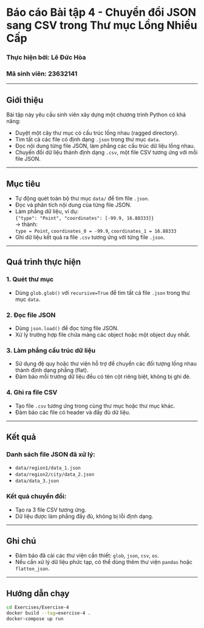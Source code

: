 # Báo cáo Bài tập 4 - Chuyển đổi JSON sang CSV trong Thư mục Lồng Nhiều Cấp

### Thực hiện bởi: Lê Đức Hòa  
### Mã sinh viên: 23632141  

---

## Giới thiệu

Bài tập này yêu cầu sinh viên xây dựng một chương trình Python có khả năng:

- Duyệt một cây thư mục có cấu trúc lồng nhau (ragged directory).
- Tìm tất cả các file có định dạng `.json` trong thư mục `data`.
- Đọc nội dung từng file JSON, làm phẳng các cấu trúc dữ liệu lồng nhau.
- Chuyển đổi dữ liệu thành định dạng `.csv`, một file CSV tương ứng với mỗi file JSON.

---

## Mục tiêu

- Tự động quét toàn bộ thư mục `data/` để tìm file `.json`.
- Đọc và phân tích nội dung của từng file JSON.
- Làm phẳng dữ liệu, ví dụ:  
  `{"type": "Point", "coordinates": [-99.9, 16.88333]}`  
  → thành:  
  `type = Point`, `coordinates_0 = -99.9`, `coordinates_1 = 16.88333`
- Ghi dữ liệu kết quả ra file `.csv` tương ứng với từng file `.json`.

---

## Quá trình thực hiện

### 1. Quét thư mục
- Dùng `glob.glob()` với `recursive=True` để tìm tất cả file `.json` trong thư mục `data`.

### 2. Đọc file JSON
- Dùng `json.load()` để đọc từng file JSON.
- Xử lý trường hợp file chứa mảng các object hoặc một object duy nhất.

### 3. Làm phẳng cấu trúc dữ liệu
- Sử dụng đệ quy hoặc thư viện hỗ trợ để chuyển các đối tượng lồng nhau thành định dạng phẳng (flat).
- Đảm bảo mỗi trường dữ liệu đều có tên cột riêng biệt, không bị ghi đè.

### 4. Ghi ra file CSV
- Tạo file `.csv` tương ứng trong cùng thư mục hoặc thư mục khác.
- Đảm bảo các file có header và đầy đủ dữ liệu.

---

## Kết quả

### Danh sách file JSON đã xử lý:
- `data/region1/data_1.json`
- `data/region2/city/data_2.json`
- `data/data_3.json`

### Kết quả chuyển đổi:
- Tạo ra 3 file CSV tương ứng.
- Dữ liệu được làm phẳng đầy đủ, không bị lỗi định dạng.

---

## Ghi chú

- Đảm bảo đã cài các thư viện cần thiết: `glob`, `json`, `csv`, `os`.
- Nếu cần xử lý dữ liệu phức tạp, có thể dùng thêm thư viện `pandas` hoặc `flatten_json`.

---

## Hướng dẫn chạy

```bash
cd Exercises/Exercise-4
docker build --tag=exercise-4 .
docker-compose up run
